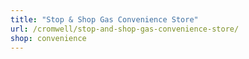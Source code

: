 ```yaml
---
title: "Stop & Shop Gas Convenience Store"
url: /cromwell/stop-and-shop-gas-convenience-store/
shop: convenience
---
```

